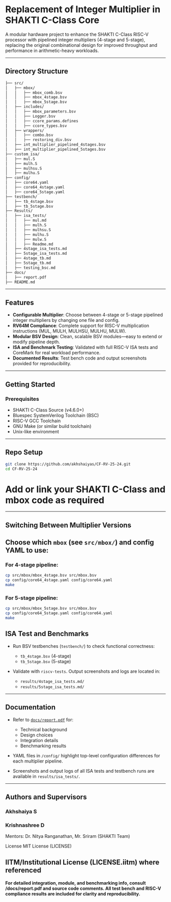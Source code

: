 # Replacement of Integer Multiplier in SHAKTI C-Class Core

A modular hardware project to enhance the SHAKTI C-Class RISC-V processor with pipelined integer multipliers (4-stage and 5-stage), replacing the original combinational design for improved throughput and performance in arithmetic-heavy workloads.

---

##  Directory Structure

```bash
├── src/
│   ├── mbox/
│   │   ├── mbox_comb.bsv
│   │   ├── mbox_4stage.bsv
│   │   ├── mbox_5stage.bsv
│   ├── includes/
│   │   ├── mbox_parameters.bsv
│   │   ├── Logger.bsv
│   │   ├── ccore_params.defines
│   │   ├── ccore_types.bsv
│   ├── wrappers/
│   │   ├── combo.bsv
│   │   ├── restoring_div.bsv
│   ├── int_multiplier_pipelined_4stages.bsv
│   ├── int_multiplier_pipelined_5stages.bsv
├── custom_isa/
│   ├── mul.S
│   ├── mulh.S
│   ├── mulhsu.S
│   ├── mulhu.S
├── config/
│   ├── core64.yaml
│   ├── core64_4stage.yaml
│   ├── core64_5stage.yaml
├── testbench/
│   ├── tb_4stage.bsv
│   ├── tb_5stage.bsv
├── Results/
│   ├── isa_tests/
│   │   ├── mul.md
│   │   ├── mulh.S
│   │   ├── mulhsu.S
│   │   ├── mulhu.S
│   │   ├── mulw.S
│   │   ├── Readme.md
│   ├── 4stage_isa_tests.md
│   ├── 5stage_isa_tests.md
│   ├── 4stage_tb.md
│   ├── 5stage_tb.md
│   ├── testing_bsc.md
├── docs/
│   ├── report.pdf
├── README.md

 ```
---

##  Features

- **Configurable Multiplier**: Choose between 4-stage or 5-stage pipelined integer multipliers by changing one file and config.
- **RV64M Compliance**: Complete support for RISC-V multiplication instructions (MUL, MULH, MULHSU, MULHU, MULW).
- **Modular BSV Design**: Clean, scalable BSV modules—easy to extend or modify pipeline depth.
- **ISA and Benchmark Testing**: Validated with full RISC-V ISA tests and CoreMark for real workload performance.
- **Documented Results**: Test bench code and output screenshots provided for reproducibility.

---

##  Getting Started

### Prerequisites

- SHAKTI C-Class Source (v4.6.0+)
- Bluespec SystemVerilog Toolchain (BSC)
- RISC-V GCC Toolchain
- GNU Make (or similar build toolchain)
- Unix-like environment

---

##  Repo Setup

```bash
git clone https://github.com/akhshaiyas/CF-RV-25-24.git
cd CF-RV-25-24
 ```
# Add or link your SHAKTI C-Class and mbox code as required
---
##  Switching Between Multiplier Versions

Choose which `mbox` (see `src/mbox/`) and config YAML to use:
---
### For 4-stage pipeline:

```bash
cp src/mbox/mbox_4stage.bsv src/mbox.bsv
cp config/core64_4stage.yaml config/core64.yaml
make
 ```
### For 5-stage pipeline:

```bash
cp src/mbox/mbox_5stage.bsv src/mbox.bsv
cp config/core64_5stage.yaml config/core64.yaml
make
 ```
##  ISA Test and Benchmarks

- Run BSV testbenches (`testbench/`) to check functional correctness:
  - `tb_4stage.bsv` (4-stage)
  - `tb_5stage.bsv` (5-stage)

- Validate with `riscv-tests`. Output screenshots and logs are located in:
  - `results/4stage_isa_tests.md/`
  - `results/5stage_isa_tests.md/`

---

##  Documentation

- Refer to [`docs/report.pdf`](docs/report.pdf) for:
  - Technical background
  - Design choices
  - Integration details
  - Benchmarking results

- YAML files in `/config/` highlight top-level configuration differences for each multiplier pipeline.

- Screenshots and output logs of all ISA tests and testbench runs are available in `results/isa_tests/`.

---
## Authors and Supervisors
### Akhshaiya S 
### Krishnashree D

Mentors: Dr. Nitya Ranganathan, Mr. Sriram (SHAKTI Team)

 License
MIT License (LICENSE)

IITM/Institutional License (LICENSE.iitm) where referenced
---
#### For detailed integration, module, and benchmarking info, consult /docs/report.pdf and source code comments. All test bench and RISC-V compliance results are included for clarity and reproducibility.
